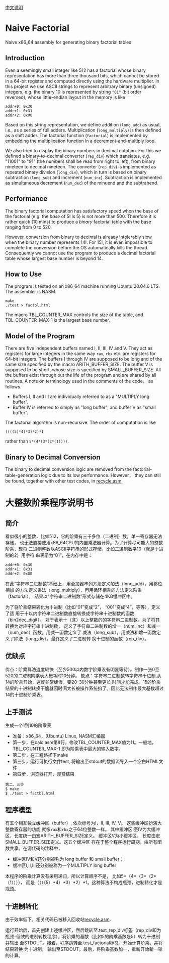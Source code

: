 [中文说明](#大整数阶乘程序说明书)
# Naive Factorial

Naive x86_64 assembly for generating binary factorial tables

## Introduction

Even a seemingly small integer like 512 has a factorial whose binary representation has more than three thousand bits, which cannot be stored in a 64-bit register and computed directly using the hardware multiplier. In this project we use ASCII strings to represent arbitrary binary (unsigned) integers, e.g. the binary 10 is represented by string `"01"` (bit order reversed), whose little-endian
layout in the memory is like

```
addr+0: 0x30
addr+1: 0x31
addr+2: 0x00
```
Based on this string representation, we define addition (`long_add`) as usual, i.e., as a series of full adders. Multiplication (`long_multiply`) is then defined as a shift adder. The factorial function  (`factorial`) is implemented by embedding the multiplication function in a decrement-and-multiply loop.

We also tried to display the binary numbers in decimal notation. For this we defined a binary-to-decimal converter (`rep_div`) which translates, e.g. "11001" to "91" (the numbers shall be read from right to left), from binary nineteen to decimal nineteen. The converter (`rep_div`) is implemented as repeated binary division (`long_div`), which in turn is based on binary subtraction (`long_sub`) and  increment (`num_inc`). Subtraction is implemented as simultaneous decrement (`num_dec`) of the minuend and the subtrahend.

## Performance

The binary factorial computation has satisfactory speed when the base of the factorial (e.g. the *base* of 5! is 5) is not more than 500. Therefore it is rather quick (10 mins) to produce a
*binary* factorial table with the base ranging from 0 to 520. 

However, conversion from binary to decimal is already intolerably slow when the binary number represents 14!. For 15!, it is even impossible to complete the conversion before the OS automatically kills the thread. Consequently we cannot use the program to produce a decimal factorial table whose largest base number is beyond 14.

## How to Use

The program is tested on an x86_64 machine running Ubuntu 20.04.6 LTS. The assembler is NASM.
```
make
./test > factbl.html
```
The macro TBL_COUNTER_MAX controls the size of the table, and TBL_COUNTER_MAX-1 is the largest base number. 

## Model of the Program

There are five independent buffers named I, II, III, IV and V. They act as registers for large integers in the same way `rax`, `rbx` etc. are registers for 64-bit integers.  The  buffers I through IV are supposed to be long and of the same size specified by the macro ARITH_BUFFER_SIZE. The buffer V is supposed to be short, whose size is specified by SMALL_BUFFER_SIZE. All the buffers exist through out the life of the program and are shared by all routines. A note on terminology used in the comments of the code， as follows.

- Buffers I, II and III are individually referred to as a "MULTIPLY long buffer".
- Buffer IV is referred to simply as "long buffer", and buffer V as "small buffer".

The factorial algorithm is non-recursive. The order of computation is like 
```
((((5)*4)*3)*2)*1 
```
rather than `5*(4*(3*(2*(1))))`.

## Binary to Decimal Conversion

The binary to decimal conversion logic are removed from the factorial-table-generation logic due
 to its low performance. However， they can still be found, together with other test codes, in [recycle.asm](./recycle.asm).



# 大整数阶乘程序说明书



##     简介      

看似很小的整数，比如512，它的阶乘有三千多位（二进制）数，单一寄存器无法存储，
也无法直接使用x86_64CPU的内置乘法器计算。为了计算尽可能大的整数阶乘，现将
二进制整数以ASCII字符串的形式存储。比如二进制数字10（就是十进制的2）用字符
串表示为“01”，在内存中是：
```
addr+0: 0x30
addr+1: 0x31
addr+2: 0x00
```
在此“字符串二进制数”基础上，用全加器串列方法定义加法（long_add），用移位相加
的方法定义乘法（long_multiply），再用循环相乘的方法定义阶乘（factorial），
结果以“字符串二进制数”形式存储在4KB缓冲区中。

为了将阶乘结果转化为十进制（比如“01”变成“2”， “001”变成“4”，等等），定义了适
用于十以内字符串二进制数直接转换成字符串十进制数的函数（bin2dec_digit）。
对于表示十（含）以上整数的的字符串二进制数，为了将其转换为对应字符串十进制数，
定义了字符串二进制数的增一（num_inc）和减一（num_dec）函数。用减一函数定义了
减法（long_sub），用减法和增一函数定义了除法（long_div），最终定义了二进制转
换十进制的函数（rep_div）。


##    优缺点     

优点：阶乘算法速度较快（至少500以内数字阶乘没有明显等待）。制作一张0至520的*二进制*阶乘表大概耗时10分钟。
缺点：字符串二进制数转字符串十进制,从14的阶乘开始，速度非常缓慢，要20-30分钟甚至更长
     时间才能完成。15的阶乘结果的十进制转换干脆就因时间太长被操作系统掐了。因此无法制作最大基数超过14的十进制阶乘表。


##   上手测试    


生成一个1到10的阶乘表

- 准备：x86_64，(Ubuntu) Linux, NASM汇编器
- 第一步，在calc.asm第8行，修改TBL_COUNTER_MAX值为11。一般地，TBL_COUNTER_MAX-1 即为阶乘表中最大的输入数字。
- 第二步，在工程路径下make
- 第三步，运行可执行文件test, 将输出至stdout的数据流导入一个空白HTML文件
- 第四步，浏览器打开，观赏结果

```
第二、三步
$ make
$ ./test > factbl.html
```

##   程序模型    


有五个相互独立缓冲区（buffer）, 依次标号为I，II, III, IV, V。
这些缓冲区扮演大整数寄存器的功能,就像`rax`和`rbx`之于64位整数一样。
其中缓冲区I至IV为大缓冲区，长度统一由宏ARITH_BUFFER_SIZE定义。
缓冲区V为小缓冲区， 长度由宏SMALL_BUFFER_SIZE定义。这五个缓冲区
存在于整个程序运行周期，由所有函数共享。在源代码的注释中，

- 缓冲区IV和V还分别被称为 long buffer 和 small buffer； 
- 缓冲区I,II,III还分别被称为一个MULTIPLY long buffer


本程序的阶乘计算没有采用递归，所以计算顺序不是， 比如5\*（4\*（3\*（2\*（1）））），
而是（（（（5）\*4）\*3）\*2）\*1。这种算法不构成瓶颈，进制转化才是瓶颈。


## 十进制转化


由于效率低下，相关代码已被移入回收站[recycle.asm](./recycle.asm).

运行开始后，首先创建上述缓冲区，然后跳转至.test_rep_div标签（rep_div即为
瓶颈-低效的进制转换程序），将阶乘的基数（比如5的阶乘基数是5）转为十进制并输出
至STDOUT。接着，程序跳转至.test_factorial标签，开始计算阶乘，并将结果转换
为十进制， 输出至STDOUT。最后，将阶乘基数加一，重新开始新一轮的计算。


